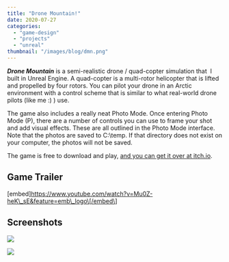 ```yaml
---
title: "Drone Mountain!"
date: 2020-07-27
categories: 
  - "game-design"
  - "projects"
  - "unreal"
thumbnail: "/images/blog/dmn.png"
---
```


**_Drone Mountain_** is a semi-realistic drone / quad-copter simulation that  I built in Unreal Engine. A quad-copter is a multi-rotor helicopter that is lifted and propelled by four rotors. You can pilot your drone in an Arctic environment with a control scheme that is similar to what real-world drone pilots (like me :) ) use.

The game also includes a really neat Photo Mode. Once entering Photo Mode (P), there are a number of controls you can use to frame your shot and add visual effects. These are all outlined in the Photo Mode interface. Note that the photos are saved to C:\\temp. If that directory does not exist on your computer, the photos will not be saved.

The game is free to download and play, [and you can get it over at itch.io](https://quadraticgames.itch.io/drone-mountain).

## Game Trailer

\[embed\]https://www.youtube.com/watch?v=Mu0Z-heK\_sE&feature=emb\_logo\[/embed\]

## Screenshots

![](images/nJumA.png)

![](images/fOs1hs.png)
